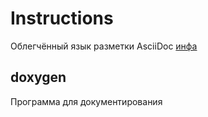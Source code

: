 # Instructions
Облегчённый язык разметки AsciiDoc
[инфа](AsciiDoc)

## doxygen 
Программа для документирования 